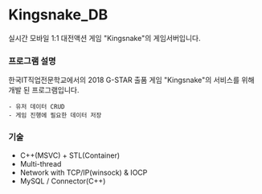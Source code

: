 # Kingsnake_DB

실시간 모바일 1:1 대전액션 게임 "Kingsnake"의 게임서버입니다.

### 프로그램 설명
한국IT직업전문학교에서의 2018 G-STAR 출품 게임 "Kingsnake"의 서비스를 위해 개발 된 프로그램입니다.

    - 유저 데이터 CRUD
    - 게임 진행에 필요한 데이터 저장

### 기술
- C++(MSVC) + STL(Container)
- Multi-thread
- Network with TCP/IP(winsock) & IOCP
- MySQL / Connector(C++)
